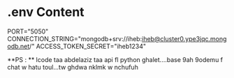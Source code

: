 # .env Content
PORT="5050"
CONNECTION_STRING="mongodb+srv://iheb:iheb@cluster0.ype3jqc.mongodb.net/"
ACCESS_TOKEN_SECRET="iheb1234"



**PS : ** lcode taa abdelaziz taa api fl python ghalet....base 9ah 9odemu f chat w hatu toul...tw ghdwa nklmk w nchufuh
